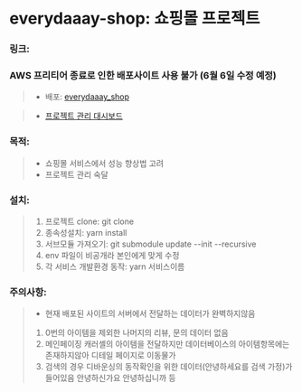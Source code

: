 # everydaaay-shop: 쇼핑몰 프로젝트

### 링크:

### AWS 프리티어 종료로 인한 배포사이트 사용 불가 (6월 6일 수정 예정)
> - 배포:  <a href='https://everydaaay.com/'>everydaaay_shop</a>


> - <a href='https://www.notion.so/Everyday-13600f7a7bbc4d70bc8c4c90c23aa423'>프로젝트 관리 대시보드</a>

  
### 목적:  

> - 쇼핑몰 서비스에서 성능 향상법 고려
> - 프로젝트 관리 숙달



### 설치: 
>1.  프로젝트 clone: git clone
>2.  종속성설치: yarn install  
>3.  서브모듈 가져오기: git submodule update --init --recursive
>4.  env 파일이 비공개라 본인에게 맞게 수정
>5.  각 서비스 개발환경 동작: yarn 서비스이름


### 주의사항:
>   * 현재 배포된 사이트의 서버에서 전달하는 데이터가 완벽하지않음
>   1. 0번의 아이템을 제외한 나머지의 리뷰, 문의 데이터 없음
>   2. 메인페이징 캐러셸의 아이템을 전달하지만 데이터베이스의 아이템항목에는 존재하지않아 디테일 페이지로 이동물가
>   3. 검색의 경우 디바운싱의 동작확인을 위한 데이터(안녕하세요를 검색 가정)가 들어있음 안녕하신가요 안녕하십니까 등 





